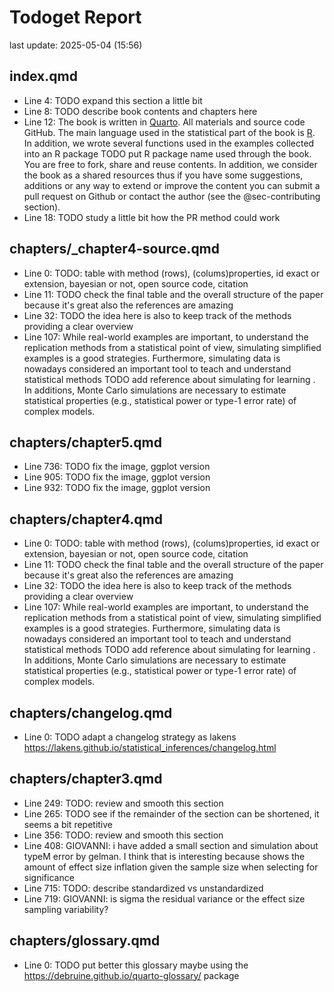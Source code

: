 # Todoget Report
last update: 2025-05-04 (15:56)

## index.qmd

- Line 4: TODO expand this section a little bit 
- Line 8: TODO describe book contents and chapters here 
- Line 12: The book is written in [Quarto](https://quarto.org/). All materials and source code GitHub. The main language used in the statistical part of the book is [R](https://www.r-project.org/). In addition, we wrote several functions used in the examples collected into an R package  TODO put R package name  used through the book. You are free to fork, share and reuse contents. In addition, we consider the book as a shared resources thus if you have some suggestions, additions or any way to extend or improve the content you can submit a pull request on Github or contact the author (see the @sec-contributing section). 
- Line 18: TODO study a little bit how the PR method could work 

## chapters/_chapter4-source.qmd

- Line 0: TODO:  table with method (rows), (colums)properties, id exact or extension, bayesian or not, open source code, citation 
- Line 11: TODO check the final table and the overall structure of the paper because it's great also the references are amazing 
- Line 32: TODO the idea here is also to keep track of the methods providing a clear overview 
- Line 107: While real-world examples are important, to understand the replication methods from a statistical point of view, simulating simplified examples is a good strategies. Furthermore, simulating data is nowadays considered an important tool to teach and understand statistical methods  TODO add reference about simulating for learning . In additions, Monte Carlo simulations are necessary to estimate statistical properties (e.g., statistical power or type-1 error rate) of complex models. 

## chapters/chapter5.qmd

- Line 736: TODO fix the image, ggplot version 
- Line 905: TODO fix the image, ggplot version 
- Line 932: TODO fix the image, ggplot version 

## chapters/chapter4.qmd

- Line 0: TODO:  table with method (rows), (colums)properties, id exact or extension, bayesian or not, open source code, citation 
- Line 11: TODO check the final table and the overall structure of the paper because it's great also the references are amazing 
- Line 32: TODO the idea here is also to keep track of the methods providing a clear overview 
- Line 107: While real-world examples are important, to understand the replication methods from a statistical point of view, simulating simplified examples is a good strategies. Furthermore, simulating data is nowadays considered an important tool to teach and understand statistical methods  TODO add reference about simulating for learning . In additions, Monte Carlo simulations are necessary to estimate statistical properties (e.g., statistical power or type-1 error rate) of complex models. 

## chapters/changelog.qmd

- Line 0: TODO adapt a changelog strategy as lakens https://lakens.github.io/statistical_inferences/changelog.html 

## chapters/chapter3.qmd

- Line 249: TODO: review and smooth this section 
- Line 265: TODO see if the remainder of the section can be shortened, it seems a bit repetitive 
- Line 356: TODO: review and smooth this section 
- Line 408: GIOVANNI: i have added a small section and simulation about typeM error by gelman. I think that is interesting because shows the amount of effect size inflation given the sample size when selecting for significance 
- Line 715: TODO: describe standardized vs unstandardized 
- Line 719: GIOVANNI: is sigma the residual variance or the effect size sampling variability? 

## chapters/glossary.qmd

- Line 0: TODO put better this glossary maybe using the https://debruine.github.io/quarto-glossary/ package 
